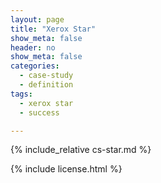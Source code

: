 ```yaml
---
layout: page
title: "Xerox Star"
show_meta: false
header: no
show_meta: false
categories:
  - case-study
  - definition
tags:
  - xerox star
  - success

---
```


{% include_relative cs-star.md %}

{% include license.html %}
